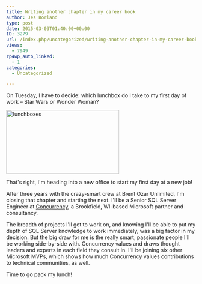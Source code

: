 ```yaml
---
title: Writing another chapter in my career book
author: Jes Borland
type: post
date: 2015-03-03T01:40:00+00:00
ID: 3279
url: /index.php/uncategorized/writing-another-chapter-in-my-career-book/
views:
  - 7949
rp4wp_auto_linked:
  - 1
categories:
  - Uncategorized

---
```

On Tuesday, I have to decide: which lunchbox do I take to my first day of work &#8211; Star Wars or Wonder Woman?

[<img class="aligncenter size-medium wp-image-3280" src="/wp-content/uploads/2015/03/lunchboxes-300x169.jpg" alt="lunchboxes" width="300" height="169" srcset="/wp-content/uploads/2015/03/lunchboxes-300x169.jpg 300w, /wp-content/uploads/2015/03/lunchboxes-1024x579.jpg 1024w" sizes="(max-width: 300px) 100vw, 300px" />][1]

That's right, I'm heading into a new office to start my first day at a new job!

After three years with the crazy-smart crew at Brent Ozar Unlimited, I'm closing that chapter and starting the next. I'll be a Senior SQL Server Engineer at <a href="http://www.concurrency.com/" target="_blank">Concurrency</a>, a Brookfield, WI-based Microsoft partner and consultancy.

The breadth of projects I'll get to work on, and knowing I'll be able to put my depth of SQL Server knowledge to work immediately, was a big factor in my decision. But the big draw for me is the really smart, passionate people I'll be working side-by-side with. Concurrency values and draws thought leaders and experts in each field they consult in. I'll be joining six other Microsoft MVPs, which shows how much Concurrency values contributions to technical communities, as well.

Time to go pack my lunch!

 [1]: /wp-content/uploads/2015/03/lunchboxes.jpg